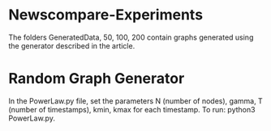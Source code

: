 #  Newscompare-Experiments

The folders GeneratedData, 50, 100, 200 contain graphs generated using the generator described in the article.

# Random Graph Generator

In the PowerLaw.py file, set the parameters N (number of nodes), gamma, T (number of timestamps), kmin, kmax for each timestamp. To run: python3 PowerLaw.py.

